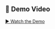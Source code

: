 ## 🎥 Demo Video 
[▶ Watch the Demo](https://github.com/user-attachments/assets/9e1028af-3575-458e-bbfd-e7623ebfc24a)
